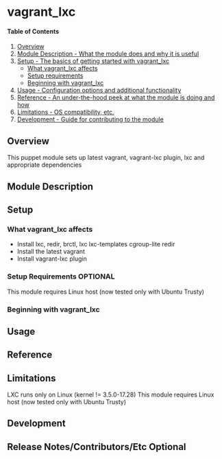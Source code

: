 # vagrant_lxc

#### Table of Contents

1. [Overview](#overview)
2. [Module Description - What the module does and why it is useful](#module-description)
3. [Setup - The basics of getting started with vagrant_lxc](#setup)
    * [What vagrant_lxc affects](#what-vagrant_lxc-affects)
    * [Setup requirements](#setup-requirements)
    * [Beginning with vagrant_lxc](#beginning-with-vagrant_lxc)
4. [Usage - Configuration options and additional functionality](#usage)
5. [Reference - An under-the-hood peek at what the module is doing and how](#reference)
5. [Limitations - OS compatibility, etc.](#limitations)
6. [Development - Guide for contributing to the module](#development)

## Overview

This puppet module sets up latest vagrant, vagrant-lxc plugin, lxc and appropriate dependencies

## Module Description

## Setup

### What vagrant_lxc affects

* Install lxc, redir, brctl, lxc lxc-templates cgroup-lite redir
* Install the latest vagrant
* Install vagrant-lxc plugin 

### Setup Requirements **OPTIONAL**

This module requires Linux host (now tested only with Ubuntu Trusty)

### Beginning with vagrant_lxc

## Usage

## Reference

## Limitations


LXC runs only on Linux (kernel != 3.5.0-17.28)
This module requires Linux host (now tested only with Ubuntu Trusty)

## Development

## Release Notes/Contributors/Etc **Optional**
